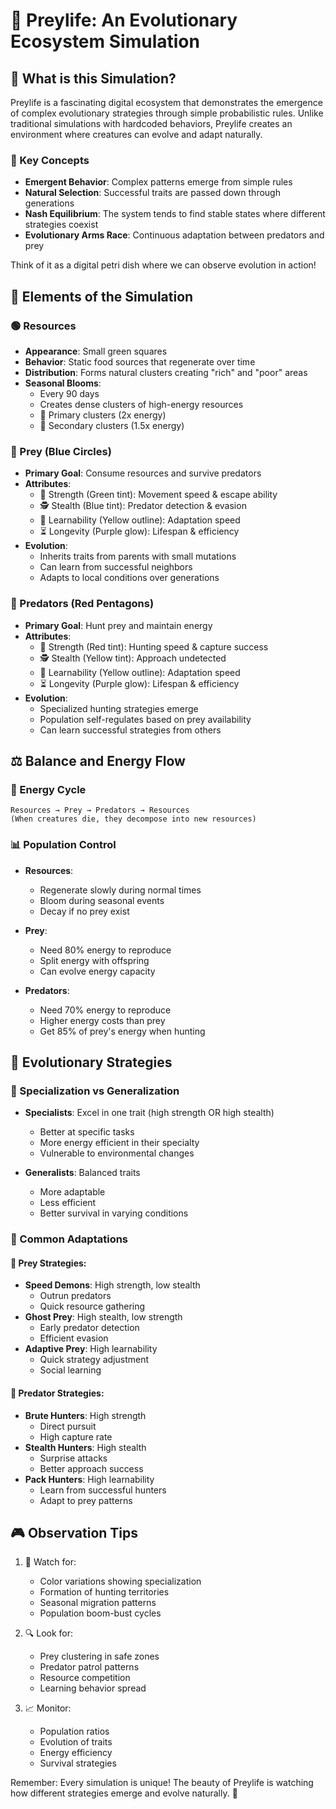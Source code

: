 # 🌿 Preylife: An Evolutionary Ecosystem Simulation

## 🤔 What is this Simulation?

Preylife is a fascinating digital ecosystem that demonstrates the emergence of complex evolutionary strategies through simple probabilistic rules. Unlike traditional simulations with hardcoded behaviors, Preylife creates an environment where creatures can evolve and adapt naturally.

### 🎯 Key Concepts

- **Emergent Behavior**: Complex patterns emerge from simple rules
- **Natural Selection**: Successful traits are passed down through generations
- **Nash Equilibrium**: The system tends to find stable states where different strategies coexist
- **Evolutionary Arms Race**: Continuous adaptation between predators and prey

Think of it as a digital petri dish where we can observe evolution in action! 

## 🧩 Elements of the Simulation

### 🟢 Resources
- **Appearance**: Small green squares
- **Behavior**: Static food sources that regenerate over time
- **Distribution**: Forms natural clusters creating "rich" and "poor" areas
- **Seasonal Blooms**: 
  - Every 90 days
  - Creates dense clusters of high-energy resources
  - 🌱 Primary clusters (2x energy)
  - 🌿 Secondary clusters (1.5x energy)

### 🔵 Prey (Blue Circles)
- **Primary Goal**: Consume resources and survive predators
- **Attributes**:
  - 💪 Strength (Green tint): Movement speed & escape ability
  - 🕵️ Stealth (Blue tint): Predator detection & evasion
  - 🧠 Learnability (Yellow outline): Adaptation speed
  - ⏳ Longevity (Purple glow): Lifespan & efficiency
- **Evolution**:
  - Inherits traits from parents with small mutations
  - Can learn from successful neighbors
  - Adapts to local conditions over generations

### 🔴 Predators (Red Pentagons)
- **Primary Goal**: Hunt prey and maintain energy
- **Attributes**:
  - 💪 Strength (Red tint): Hunting speed & capture success
  - 🕵️ Stealth (Yellow tint): Approach undetected
  - 🧠 Learnability (Yellow outline): Adaptation speed
  - ⏳ Longevity (Purple glow): Lifespan & efficiency
- **Evolution**:
  - Specialized hunting strategies emerge
  - Population self-regulates based on prey availability
  - Can learn successful strategies from others

## ⚖️ Balance and Energy Flow

### 🔄 Energy Cycle
```
Resources → Prey → Predators → Resources
(When creatures die, they decompose into new resources)
```

### 📊 Population Control
- **Resources**:
  - Regenerate slowly during normal times
  - Bloom during seasonal events
  - Decay if no prey exist

- **Prey**:
  - Need 80% energy to reproduce
  - Split energy with offspring
  - Can evolve energy capacity

- **Predators**:
  - Need 70% energy to reproduce
  - Higher energy costs than prey
  - Get 85% of prey's energy when hunting

## 🧬 Evolutionary Strategies

### 🎯 Specialization vs Generalization
- **Specialists**: Excel in one trait (high strength OR high stealth)
  - Better at specific tasks
  - More energy efficient in their specialty
  - Vulnerable to environmental changes

- **Generalists**: Balanced traits
  - More adaptable
  - Less efficient
  - Better survival in varying conditions

### 🔄 Common Adaptations

#### 🔵 Prey Strategies:
- **Speed Demons**: High strength, low stealth
  - Outrun predators
  - Quick resource gathering
- **Ghost Prey**: High stealth, low strength
  - Early predator detection
  - Efficient evasion
- **Adaptive Prey**: High learnability
  - Quick strategy adjustment
  - Social learning

#### 🔴 Predator Strategies:
- **Brute Hunters**: High strength
  - Direct pursuit
  - High capture rate
- **Stealth Hunters**: High stealth
  - Surprise attacks
  - Better approach success
- **Pack Hunters**: High learnability
  - Learn from successful hunters
  - Adapt to prey patterns

## 🎮 Observation Tips

1. 👀 Watch for:
   - Color variations showing specialization
   - Formation of hunting territories
   - Seasonal migration patterns
   - Population boom-bust cycles

2. 🔍 Look for:
   - Prey clustering in safe zones
   - Predator patrol patterns
   - Resource competition
   - Learning behavior spread

3. 📈 Monitor:
   - Population ratios
   - Evolution of traits
   - Energy efficiency
   - Survival strategies

Remember: Every simulation is unique! The beauty of Preylife is watching how different strategies emerge and evolve naturally. 🌟 